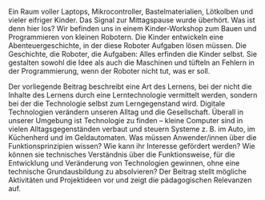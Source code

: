Ein Raum voller Laptops, Mikrocontroller, Bastelmaterialien, Lötkolben und vieler eifriger Kinder. Das Signal zur Mittagspause wurde überhört. Was ist denn hier los? Wir befinden uns in einem Kinder-Workshop zum Bauen und Programmieren von kleinen Robotern. Die Kinder entwickeln eine Abenteuergeschichte, in der diese Roboter Aufgaben lösen müssen. Die Geschichte, die Roboter, die Aufgaben: Alles erfinden die Kinder selbst. Sie gestalten sowohl die Idee als auch die Maschinen und tüfteln an Fehlern in der Programmierung, wenn der Roboter nicht tut, was er soll.

Der vorliegende Beitrag beschreibt eine Art des Lernens, bei der nicht die Inhalte des Lernens durch eine Lerntechnologie vermittelt werden, sondern bei der die Technologie selbst zum Lerngegenstand wird. Digitale Technologien verändern unseren Alltag und die Gesellschaft. Überall in unserer Umgebung ist Technologie zu finden – kleine Computer sind in vielen Alltagsgegenständen verbaut und steuern Systeme z. B. im Auto, im Küchenherd und im Geldautomaten. Was müssen Anwender/innen über die Funktionsprinzipien wissen? Wie kann ihr Interesse gefördert werden? Wie können sie technisches Verständnis über die Funktionsweise, für die Entwicklung und Veränderung von Technologien gewinnen, ohne eine technische Grundausbildung zu absolvieren? Der Beitrag stellt mögliche Aktivitäten und Projektideen vor und zeigt die pädagogischen Relevanzen auf.
